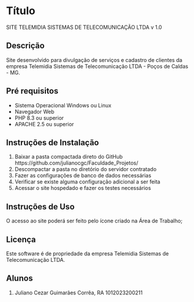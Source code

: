 # Título
SITE TELEMIDIA SISTEMAS DE TELECOMUNICAÇÃO LTDA v 1.0

## Descrição
Site desenvolvido para divulgação de serviços e cadastro de clientes da empresa Telemidia Sistemas de Telecomunicação LTDA - Poços de Caldas - MG.

## Pré requisitos
<ul>
<li>Sistema Operacional Windows ou Linux</li>
<li>Navegador Web</li>
<li>PHP 8.3 ou superior</li>
<li>APACHE 2.5 ou superior</li>
</ul>

## Instruções de Instalação
<ol>
<li>Baixar a pasta compactada direto do GitHub https://github.com/julianocgc/Faculdade_Projetos/</li>
<li>Descompactar a pasta no diretório do servidor contratado</li>
<li>Fazer as configurações de banco de dados necessárias</li>
<li>Verificar se existe alguma configuração adicional a ser feita</li>
<li>Acessar o site hospedado e fazer os testes necessários</li>
</ol>

## Instruções de Uso
<dl>
<dt>O acesso ao site poderá ser feito pelo ícone criado na Área de Trabalho;</dt>
</dl>

## Licença
Este software é de propriedade da empresa Telemidia Sistemas de Telecomunicação LTDA.

## Alunos
<ol>
<li>Juliano Cezar Guimarães Corrêa, RA 1012023200211</li>
</ol>